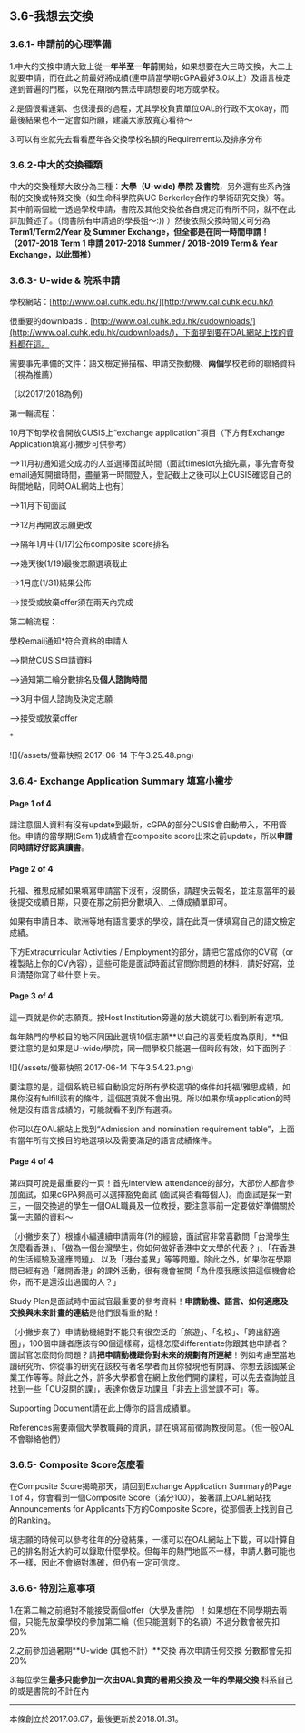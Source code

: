 ## 3.6-我想去交換

### 3.6.1- 申請前的心理準備

1.中大的交換申請大致上從**一年半至一年前**開始，如果想要在大三時交換，大二上就要申請，而在此之前最好將成績\(連申請當學期cGPA最好3.0以上）及語言檢定達到普遍的門檻，以免在期限內無法申請想要的地方或學校。

2.是個很看運氣、也很漫長的過程，尤其學校負責單位OAL的行政不太okay，而最後結果也不一定會如所願，建議大家放寬心看待～

3.可以有空就先去看看歷年各交換學校名額的Requirement以及排序分布

### 3.6.2-中大的交換種類

中大的交換種類大致分為三種：**大學（U-wide\) 學院 及書院**，另外還有些系內強制的交換或特殊交換（如生命科學院與UC Berkerley合作的學術研究交換）等。其中前兩個統一透過學校申請，書院及其他交換依各自規定而有所不同，就不在此詳加贅述了。（問書院有申請過的學長姐～:\)\) ）然後依照交換時間又可分為 **Term1/Term2/Year 及 Summer Exchange，但全都是在同一時間申請！（2017-2018 Term 1 申請 2017-2018 Summer / 2018-2019 Term & Year Exchange，以此類推）**

### 3.6.3- U-wide & 院系申請

學校網站：[http://www.oal.cuhk.edu.hk/](http://www.oal.cuhk.edu.hk/)

很重要的downloads：[http://www.oal.cuhk.edu.hk/cudownloads/](http://www.oal.cuhk.edu.hk/cudownloads/)，下面提到要在OAL網站上找的資料都在這。

需要事先準備的文件：語文檢定掃描檔、申請交換動機、**兩個**學校老師的聯絡資料（視為推薦）

（以2017/2018為例\)

第一輪流程：

10月下旬學校會開放CUSIS上“exchange application"項目（下方有Exchange Application填寫小撇步可供參考）

--&gt;11月初通知遞交成功的人並選擇面試時間（面試timeslot先搶先贏，事先會寄發email通知開搶時間，盡量第一時間登入，登記截止之後可以上CUSIS確認自己的時間地點，同時OAL網站上也有）

--&gt;11月下旬面試

--&gt;12月再開放志願更改

--&gt;隔年1月中\(1/17\)公布composite score排名

--&gt;幾天後\(1/19\)最後志願選填截止

--&gt;1月底\(1/31\)結果公佈

--&gt;接受或放棄offer須在兩天內完成



第二輪流程：

學校email通知\*符合資格的申請人

--&gt;開放CUSIS申請資料

--&gt;通知第二輪分數排名及**個人諮詢時間**

--&gt;3月中個人諮詢及決定志願

--&gt;接受或放棄offer

\*

![](/assets/螢幕快照 2017-06-14 下午3.25.48.png)

### 3.6.4- Exchange Application Summary 填寫小撇步

#### Page 1 of 4

請注意個人資料有沒有update到最新，cGPA的部分CUSIS會自動帶入，不用管他。申請的當學期\(Sem 1\)成績會在composite score出來之前update，所以**申請同時請好好認真讀書**。

#### Page 2 of 4

托福、雅思成績如果填寫申請當下沒有，沒關係，請趕快去報名，並注意當年的最後提交成績日期，只要在那之前把分數填入、上傳成績單即可。

如果有申請日本、歐洲等地有語言要求的學校，請在此頁一併填寫自己的語文檢定成績。

下方Extracurricular Activities / Employment的部分，請把它當成你的CV寫（or複製貼上你的CV內容），這些可能是面試時面試官問你問題的材料，請好好寫，並且清楚你寫了些什麼上去。

#### Page 3 of 4

這一頁就是你的志願頁。按Host Institution旁邊的放大鏡就可以看到所有選項。

每年熱門的學校目的地不同因此選填10個志願**以自己的喜愛程度為原則，**但要注意的是如果是U-wide/學院，同一間學校只能選一個時段有效，如下面例子：

![](/assets/螢幕快照 2017-06-14 下午3.54.23.png)



要注意的是，這個系統已經自動設定好所有學校選項的條件如托福/雅思成績，如果你沒有fulfill該有的條件，這個選項就不會出現。所以如果你填application的時候是沒有語言成績的，可能就看不到所有選項。

你可以在OAL網站上找到“Admission and nomination requirement table”，上面有當年所有交換目的地選項以及需要滿足的語言成績條件。

#### Page 4 of 4

第四頁可說是最重要的一頁！首先interview attendance的部分，大部份人都會參加面試，如果cGPA夠高可以選擇豁免面試 \(面試與否看每個人\)。而面試是採一對三，一個交換過的學生一個OAL職員及一位教授，要注意事前一定要做好準備關於第一志願的資料～

（小撇步來了）根據小編連續申請兩年\(?\)的經驗，面試官非常喜歡問「台灣學生怎麼看香港」、「做為一個台灣學生，你如何做好香港中文大學的代表？」、「在香港的生活經驗及適應問題」、以及「港台差異」等等問題。除此之外，如果你在學期間已經有過「離開香港」的課外活動，很有機會被問「為什麼我應該把這個機會給你，而不是還沒出過國的人？」

Study Plan是面試時中面試官最重要的參考資料！**申請動機、語言、如何適應及交換與未來計畫的連結**是他們很看重的點！

（小撇步來了）申請動機絕對不能只有很空泛的「旅遊」、「名校」、「跨出舒適圈」，100個申請者應該有90個這樣寫，這樣怎麼differentiate你跟其他申請者？面試官怎麼問你問題？請**把申請動機跟你對未來的規劃有所連結**！例如考慮至當地讀研究所、你從事的研究在該校有著名學者而且你發現他有開課、你想去該國某企業工作等等。除此之外，許多大學都會在網上放他們開的課程，可以先去查詢並且找到一些「CU沒開的課」，表達你做足功課且「非去上這堂課不可」等。

Supporting Document請在此上傳你的語言成績單。

References需要兩個大學教職員的資訊，請在填寫前徵詢教授同意。（但一般OAL不會聯絡他們）

### 3.6.5- Composite Score怎麼看

在Composite Score揭曉那天，請回到Exchange Application Summary的Page 1 of 4，你會看到一個Composite Score（滿分100），接著請上OAL網站找Announcements for Applicants下方的Composite Score，從那個表上找到自己的Ranking。

填志願的時候可以參考往年的分發結果，一樣可以在OAL網站上下載，可以計算自己的排名附近大約可以錄取什麼學校。但每年的熱門地區不一樣，申請人數可能也不一樣，因此不會絕對準確，但仍有一定可信度。

### 3.6.6- 特別注意事項

1.在第二輪之前絕對不能接受兩個offer（大學及書院）！如果想在不同學期去兩個，只能先放棄學校的參加第二輪（但只能選剩下的名額）不過分數會被先扣20%

2.之前參加過暑期**U-wide \(其他不計）**交換 再次申請任何交換 分數都會先扣20%

3.每位學生**最多只能參加一次由OAL負責的暑期交換 及 一年的學期交換**   科系自己的或是書院的不計在內

---

本條創立於2017.06.07，最後更新於2018.01.31。

